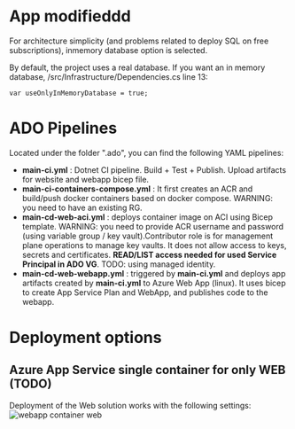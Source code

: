 # App modifieddd
For architecture simplicity (and problems related to deploy SQL on free subscriptions), inmemory database option is selected.


By default, the project uses a real database. If you want an in memory database, /src/Infrastructure/Dependencies.cs line 13:

```
var useOnlyInMemoryDatabase = true;
```

# ADO Pipelines
Located under the folder ".ado", you can find the following YAML pipelines:

- **main-ci.yml** : Dotnet  CI pipeline. Build + Test + Publish. Upload artifacts for website and webapp bicep file.
- **main-ci-containers-compose.yml** : It first creates an ACR and build/push docker containers based on docker compose. WARNING: you need to have an existing RG.
- **main-cd-web-aci.yml** : deploys container image on ACI using Bicep template. WARNING: you need to provide ACR username and password (using variable group / key vault).Contributor role is for management plane operations to manage key vaults. It does not allow access to keys, secrets and certificates. **READ/LIST access needed for used Service Principal in ADO VG**. TODO: using managed identity. 
- **main-cd-web-webapp.yml** : triggered by **main-ci.yml** and deploys app artifacts created by **main-ci.yml** to Azure Web App (linux). It uses bicep to create App Service Plan and WebApp, and publishes code to the webapp.

# Deployment options

## Azure App Service single container for only WEB (TODO)
Deployment of the Web solution works with the following settings:
![webapp container web](.images/webapp-container-web.png)
